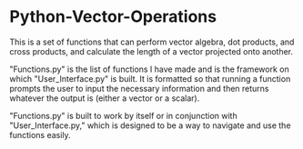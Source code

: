 # Python-Vector-Operations

This is a set of functions that can perform vector algebra, dot products, and cross products, and calculate the length of a vector projected onto another.

"Functions.py" is the list of functions I have made and is the framework on which "User_Interface.py" is built.
It is formatted so that running a function prompts the user to input the necessary information and then returns whatever the output is (either a vector or a scalar).

"Functions.py" is built to work by itself or in conjunction with "User_Interface.py," which is designed to be a way to navigate and use the functions easily.
